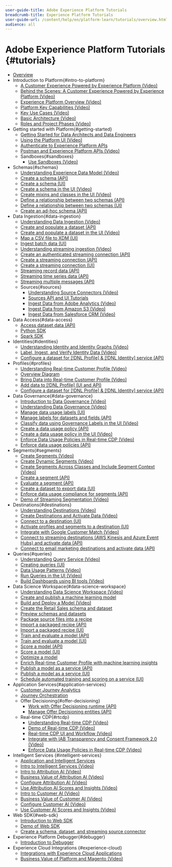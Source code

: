 ```yaml
---
user-guide-title: Adobe Experience Platform Tutorials
breadcrumb-title: Experience Platform Tutorials
user-guide-url: /content/help/en/platform-learn/tutorials/overview.html
audience: all
---
```


# Adobe Experience Platform Tutorials {#tutorials}

+ [Overview](/help/overview.md)
+ Introduction to Platform{#intro-to-platform}
  + [A Customer Experience Powered by Experience Platform (Video)](/help/intro-to-platform/a-customer-experience-powered-by-experience-platform.md)
  + [Behind the Scenes: A Customer Experience Powered by Experience Platform (Video)](/help/intro-to-platform/behind-the-scenes-a-customer-experience-powered-by-experience-platform.md)
  + [Experience Platform Overview (Video)](/help/intro-to-platform/overview.md)
  + [Platform Key Capabilities (Video)](/help/intro-to-platform/key-capabilities.md)
  + [Key Use Cases (Video)](/help/intro-to-platform/key-use-cases.md)
  + [Basic Architecture (Video)](/help/intro-to-platform/basic-architecture.md)
  + [Roles and Project Phases (Video)](/help/intro-to-platform/roles-and-project-phases.md)
+ Getting started with Platform{#getting-started}
  + [Getting Started for Data Architects and Data Engineers](https://docs.adobe.com/content/help/en/platform-learn/getting-started-for-data-architects-and-data-engineers/overview.html)
  + [Using the Platform UI (Video)](/help/intro-to-platform/interface-tour.md)
  + [Authenticate to Experience Platform APIs]()
  + [Postman and Experience Platform APIs (Video)](/help/apis/postman.md)
  + Sandboxes{#sandboxes}
    + [Use Sandboxes (Video)](/help/sandboxes/use-sandboxes.md)
+ Schemas{#schemas}
  + [Understanding Experience Data Model (Video)](/help/schemas/understanding-the-xdm-system-and-experience-data-model.md)
  + [Create a schema (API)](tutorials/create-schema-api.md)
  + [Create a schema (UI)](tutorials/create-schema-ui.md)
  + [Create a schema in the UI (Video)](/help/schemas/create-your-first-schema-with-out-of-the-box-components.md)
  + [Create mixins and classes in the UI (Video)](/help/schemas/create-your-own-mixins-and-classes.md)
  + [Define a relationship between two schemas (API)](tutorials/relationship-api.md)
  + [Define a relationship between two schemas (UI)](tutorials/relationship-ui.md)
  + [Create an ad-hoc schema (API)](tutorials/ad-hoc.md)
+ Data Ingestion{#data-ingestion}
  + [Understanding Data Ingestion (Video)](/help/data-ingestion/understanding-data-ingestion.md)
  + [Create and populate a dataset (API)](datasets/create.md)
  + [Create and populate a dataset in the UI (Video)](/help/data-ingestion/create-datasets-and-ingest-data.md)
  + [Map a CSV file to XDM (UI)](tutorials/map-a-csv-file.md)
  + [Ingest batch data (UI)](tutorials/ingest-batch-data.md)
  + [Understanding streaming ingestion (Video)](/help/data-ingestion/understanding-streaming-ingestion.md)
  + [Create an authenticated streaming connection (API)](tutorials/create-authenticated-streaming-connection.md)
  + [Create a streaming connection (API)](tutorials/create-streaming-connection.md)
  + [Create a streaming connection (UI)](tutorials/create-streaming-connection-ui.md)
  + [Streaming record data (API)](tutorials/streaming-record-data.md)
  + [Streaming time series data (API)](tutorials/streaming-time-series-data.md)
  + [Streaming multiple messages (API)](tutorials/streaming-multiple-messages.md)
  + Sources{#sources}
    + [Understanding Source Connectors (Video)](/help/data-ingestion/understanding-source-connectors.md)
    + [Sources API and UI Tutorials](NET-NEW-DOC)
    + [Ingest Data from Adobe Analytics (Video)](/help/data-ingestion/ingest-data-from-adobe-analytics.md)
    + [Ingest Data from Amazon S3 (Video)](/help/data-ingestion/ingest-data-from-amazon-s3.md)
    + [Ingest Data from Salesforce CRM (Video)](/help/data-ingestion/ingest-data-from-salesforce-crm.md)  
+ Data Access{#data-access}
  + [Access dataset data (API)](tutorials/dataset-data.md)
  + [Python SDK](tutorials/python-sdk.md)
  + [Spark SDK](tutorials/spark-sdk.md)
+ Identities{#identities}
  + [Understanding Identity and Identity Graphs (Video)](/help/identities/understanding-identity-and-identity-graphs.md)
  + [Label, Ingest, and Verify Identity Data (Video)](/help/identities/label-ingest-and-verify-identity-data.md)
  + [Configure a dataset for [!DNL Profile] & [!DNL Identity] service (API)](tutorials/dataset-configuration.md)
+ Profiles{#profiles}
  + [Understanding Real-time Customer Profile (Video)](/help/profiles/understanding-the-real-time-customer-profile.md)
  + [Overview Diagram](/help/profiles/overview-diagram.md)
  + [Bring Data into Real-time Customer Profile (Video)](/help/profiles/bring-data-into-the-real-time-customer-profile.md)
  + [Add data to [!DNL Profile] (UI and API)](tutorials/add-profile-data.md)
  + [Configure a dataset for [!DNL Profile] & [!DNL Identity] service (API)](tutorials/dataset-configuration.md)
+ Data Governance{#data-governance}
  + [Introduction to Data Governance (Video)](/help/governance/introduction-to-data-governance.md)
  + [Understanding Data Governance (Video)](/help/governance/understanding-data-governance.md)
  + [Manage data usage labels (UI)](labels/user-guide.md)
  + [Manage labels for datasets and fields (API)](labels/dataset-api.md)
  + [Classify data using Governance Labels in the UI (Video)](/help/governance/classify-data-using-governance-labels.md)
  + [Create a data usage policy (API)](policies/create.md)
  + [Create a data usage policy in the UI (Video)](/help/governance/create-data-usage-policies.md)
  + [Enforce Data Usage Policies in Real-time CDP (Video)](/help/governance/enforce-data-usage-policies-in-real-time-cdp.md)
  + [Enforce data usage policies (API)](enforcement/api-enforcement.md)
+ Segments{#segments}
  + [Create Segments (Video)](/help/segments/create-segments.md)
  + [Create Dynamic Segments (Video)](/help/segments/create-dynamic-segments.md)
  + [Create Segments Across Classes and Include Segment Context (Video)](/help/segments/create-segments-across-classes-and-include-segment-context.md)
  + [Create a segment (API)](tutorials/create-a-segment.md)
  + [Evaluate a segment (API)](tutorials/evaluate-a-segment.md)
  + [Create a dataset to export data (UI)](tutorials/create-dataset-export-segment.md)
  + [Enforce data usage compliance for segments (API)](tutorials/governance.md)
  + [Demo of Streaming Segmentation (Video)](/help/segments/streaming-segmentation-demo.md)
+ Destinations{#destinations}
  + [Understanding Destinations (Video)](/help/rtcdp/understanding-destinations.md)
  + [Create Destinations and Activate Data (Video)](/help/rtcdp/create-destinations-and-activate-data.md)
  + [Connect to a destination (UI)](/help/rtcdp/destinations/connect-destination.md)
  + [Activate profiles and segments to a destination (UI)](destinations/activate-destinations.md)
  + [Integrate with Google Customer Match (Video)](/help/rtcdp/integrate-with-google-customer-match.md)
  + [Connect to streaming destinations (AWS Kinesis and Azure Event Hubs) and activate data (API)](/help/rtcdp/destinations/streaming-destinations-api-tutorial.md)
  + [Connect to email marketing destinations and activate data (API)](/help/rtcdp/destinations/email-marketing-api.md)
+ Queries{#queries}
  + [Understanding Query Service (Video)](/help/queries/understanding-query-service.md)
  + [Creating queries (UI)](creating-queries/creating-queries.md)
  + [Data Usage Patterns (Video)](/help/queries/understanding-data-usage-patterns-with-query-service.md)
  + [Run Queries in the UI (Video)](/help/queries/run-queries.md)
  + [Build Dashboards using BI tools (Video)](/help/queries/understanding-the-value-of-dashboards-built-with-query-service.md)
+ Data Science Workspace{#data-science-workspace}
  + [Understanding Data Science Workspace (Video)](/help/data-science-workspace/understanding-data-science-workspace.md)
  + [Create and publish a machine learning model](models-recipes/create-publish-model.md)
  + [Build and Deploy a Model (Video)](/help/data-science-workspace/build-and-deploy-a-model.md)
  + [Create the Retail Sales schema and dataset](models-recipes/create-retails-sales-dataset.md)
  + [Preview schemas and datasets](models-recipes/preview-schema-data.md)
  + [Package source files into a recipe](models-recipes/package-source-files-recipe.md)
  + [Import a packaged recipe (API)](models-recipes/import-packaged-recipe-api.md)
  + [Import a packaged recipe (UI)](models-recipes/import-packaged-recipe-ui.md)
  + [Train and evaluate a model (API)](models-recipes/train-evaluate-model-api.md)
  + [Train and evaluate a model (UI)](models-recipes/train-evaluate-model-ui.md)
  + [Score a model (API)](models-recipes/score-model-api.md)
  + [Score a model (UI)](models-recipes/score-model-ui.md)
  + [Optimize a model](models-recipes/optimize-model.md)
  + [Enrich Real-time Customer Profile with machine learning insights](models-recipes/enrich-profile.md)
  + [Publish a model as a service (API)](models-recipes/publish-model-service-api.md)
  + [Publish a model as a service (UI)](models-recipes/publish-model-service-ui.md)
  + [Schedule automated training and scoring on a service (UI)](models-recipes/schedule-models-ui.md)
+ Application Services{#application-services}
  + [Customer Journey Analytics](https://docs.adobe.com/content/help/en/customer-journey-analytics-learn/tutorials/overview.html)  
  + [Journey Orchestration](https://docs.adobe.com/content/help/en/journey-orchestration-learn/tutorials/overview.html)
  + Offer Decisioning{#offer-decisioning}
    + [Work with Offer Decisioning runtime (API)](tutorials/runtime.md)
    + [Manage Offer Decisioning entities (API)](tutorials/entities.md)
  + Real-time CDP{#rtcdp}
    + [Understanding Real-time CDP (Video)](/help/rtcdp/understanding-the-real-time-customer-data-platform.md)
    + [Demo of Real-time CDP (Video)](/help/rtcdp/demo.md)
    + [Real-time CDP UI and Workflow (Video)](/help/rtcdp/understanding-the-real-time-customer-data-platform-user-interface.md)
    + [Integrate with IAB Transparency and Consent Framework 2.0 (Video)](/help/rtcdp/integrate-with-iab-transparency-and-consent-framework-2.md)
    + [Enforce Data Usage Policies in Real-time CDP (Video)](https://docs.adobe.com/content/help/en/platform-learn/tutorials/data-governance/enforce-data-usage-policies-in-real-time-cdp.html)
+ Intelligent Services {#intelligent-services}
  + [Application and Intelligent Services](/help/intro-to-platform/application-and-intelligent-services.md)
  + [Intro to Intelligent Services (Video)](/help/intelligent-services/introduction-to-intelligent-services.md)
  + [Intro to Attribution AI (Video)](/help/intelligent-services/introduction-to-attribution-ai.md)
  + [Business Value of Attribution AI (Video)](/help/intelligent-services/business-value-of-attribution-ai.md)
  + [Configure Attribution AI (Video)](/help/intelligent-services/configure-attribution-ai.md)
  + [Use Attribution AI Scores and Insights (Video)](/help/intelligent-services/use-attribution-ai-scores-and-insights.md)
  + [Intro to Customer AI (Video)](/help/intelligent-services/introduction-to-customer-ai.md)
  + [Business Value of Customer AI (Video)](/help/intelligent-services/business-value-of-customer-ai.md)
  + [Configure Customer AI (Video)](/help/intelligent-services/configure-customer-ai.md)
  + [Use Customer AI Scores and Insights (Video)](/help/intelligent-services/use-customer-ai-scores-and-insights.md)
+ Web SDK{#web-sdk}
  + [Introduction to Web SDK](/help/data-ingestion/web-sdk/introduction-to-web-sdk-and-edge-network.md)
  + [Demo of Web SDK](/help/data-ingestion/web-sdk/demo-of-web-sdk-and-edge-network.md)
  + [Create a schema, dataset, and streaming source connector](/help/data-ingestion/web-sdk/create-a-schema-dataset-and-streaming-source-connector-for-web-sdk-data.md)
+ Experience Platform Debugger{#debugger}
  + [Introduction to Debugger](/help/data-ingestion/web-sdk/introduction-to-the-experience-platform-debugger.md)
+ Experience Cloud Integrations {#experience-cloud}
  + [Integrations with Experience Cloud Applications](/help/intro-to-platform/integrations-with-experience-cloud-applications.md)
  + [Business Value of Platform and Magento (Video)](/help/experience-cloud/business-value-of-platform-and-magento.md)
  
